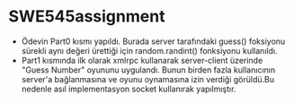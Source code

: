 # SWE545assignment

 - Ödevin Part0 kısmı yapıldı. Burada server tarafındaki guess() foksiyonu sürekli aynı değeri ürettiği için random.randint() fonksiyonu kullanıldı.
 - Part1 kısmında ilk olarak xmlrpc kullanarak server-client üzerinde "Guess Number" oyununu uygulandı. Bunun birden fazla kullanıcının server'a bağlanmasına ve oyunu oynamasına izin verdiği görüldü.Bu nedenle asıl implementasyon socket kullanırak yapılmıştır.
